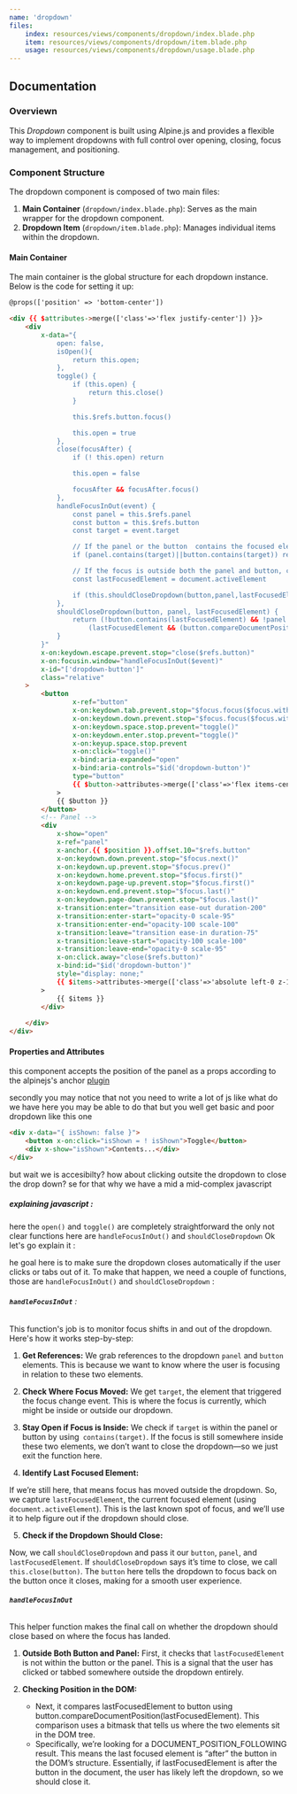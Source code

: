 ```yaml
---
name: 'dropdown'
files:
    index: resources/views/components/dropdown/index.blade.php
    item: resources/views/components/dropdown/item.blade.php
    usage: resources/views/components/dropdown/usage.blade.php
---
```



## Documentation

### Overviewn
This *Dropdown* component is built using Alpine.js and provides a flexible way to implement dropdowns with full control over opening, closing, focus management, and positioning.

### Component Structure
The dropdown component is composed of two main files: 
1. **Main Container** (``dropdown/index.blade.php``): Serves as the main wrapper for the dropdown component. 
2. **Dropdown Item** (``dropdown/item.blade.php``): Manages individual items within the dropdown. 

#### Main Container 

The main container is the global structure for each dropdown instance. Below is the code for setting it up:

```html
@props(['position' => 'bottom-center'])

<div {{ $attributes->merge(['class'=>'flex justify-center']) }}>
    <div
        x-data="{
            open: false,
            isOpen(){
                return this.open;
            },
            toggle() {
                if (this.open) {
                    return this.close()
                }

                this.$refs.button.focus()

                this.open = true
            },
            close(focusAfter) {
                if (! this.open) return

                this.open = false

                focusAfter && focusAfter.focus()
            },
            handleFocusInOut(event) {
                const panel = this.$refs.panel
                const button = this.$refs.button
                const target = event.target

                // If the panel or the button  contains the focused element, do nothing
                if (panel.contains(target)||button.contains(target)) return;

                // If the focus is outside both the panel and button, check DOM order
                const lastFocusedElement = document.activeElement

                if (this.shouldCloseDropdown(button,panel,lastFocusedElement)) this.close(button);
            },
            shouldCloseDropdown(button, panel, lastFocusedElement) {
                return (!button.contains(lastFocusedElement) && !panel.contains(lastFocusedElement)) &&
                    (lastFocusedElement && (button.compareDocumentPosition(lastFocusedElement) & Node.DOCUMENT_POSITION_FOLLOWING));
            }
        }"
        x-on:keydown.escape.prevent.stop="close($refs.button)"
        x-on:focusin.window="handleFocusInOut($event)"
        x-id="['dropdown-button']"
        class="relative"
    >
        <button
                x-ref="button"
                x-on:keydown.tab.prevent.stop="$focus.focus($focus.within($refs.panel).getFirst())"
                x-on:keydown.down.prevent.stop="$focus.focus($focus.within($refs.panel).getFirst())"
                x-on:keydown.space.stop.prevent="toggle()"
                x-on:keydown.enter.stop.prevent="toggle()"
                x-on:keyup.space.stop.prevent
                x-on:click="toggle()"
                x-bind:aria-expanded="open"
                x-bind:aria-controls="$id('dropdown-button')"
                type="button"
                {{ $button->attributes->merge(['class'=>'flex items-center px-2 py-1 rounded-md']) }}
            >
            {{ $button }}
        </button>
        <!-- Panel -->
        <div 
            x-show="open"
            x-ref="panel"
            x-anchor.{{ $position }}.offset.10="$refs.button"
            x-on:keydown.down.prevent.stop="$focus.next()"
            x-on:keydown.up.prevent.stop="$focus.prev()"
            x-on:keydown.home.prevent.stop="$focus.first()"
            x-on:keydown.page-up.prevent.stop="$focus.first()"
            x-on:keydown.end.prevent.stop="$focus.last()"
            x-on:keydown.page-down.prevent.stop="$focus.last()"
            x-transition:enter="transition ease-out duration-200"
            x-transition:enter-start="opacity-0 scale-95"
            x-transition:enter-end="opacity-100 scale-100"
            x-transition:leave="transition ease-in duration-75"
            x-transition:leave-start="opacity-100 scale-100"
            x-transition:leave-end="opacity-0 scale-95"
            x-on:click.away="close($refs.button)"
            x-bind:id="$id('dropdown-button')"
            style="display: none;"
            {{ $items->attributes->merge(['class'=>'absolute left-0 z-10 py-3 px-1 max-w-96  rounded-md shadow-md px-2 py-3  backdrop-blur-xl border border-white/15']) }}
        >
            {{ $items }}
        </div>
        
    </div>
</div>
```
#### Properties and Attributes

this component accepts the position of the panel as a props according to the alpinejs's anchor [plugin](https://alpinejs.dev/plugins/anchor#positioning) 

secondly you may notice that not you need to write a lot of js like what do we have here you may be able to do that but you well get basic and poor dropdown like this one 

```html
<div x-data="{ isShown: false }">
    <button x-on:click="isShown = ! isShown">Toggle</button> 
    <div x-show="isShown">Contents...</div>
</div>
```

but wait we is accesibilty? how about clicking outsite the dropdown to close the drop down? se for that why we have a mid a mid-complex javascript 

##### explaining javascript : 

here the ``open()`` and ``toggle()`` are completely straightforward the only not clear functions here are ``handleFocusInOut()`` and ``shouldCloseDropdown`` Ok let's go explain it :

he goal here is to make sure the dropdown closes automatically if the user clicks or tabs out of it. To make that happen, we need a couple of functions, those are ``handleFocusInOut()`` and ``shouldCloseDropdown`` :

###### **`handleFocusInOut`** :

This function's job is to monitor focus shifts in and out of the dropdown. Here's how it works step-by-step:
1. **Get References:**
    We grab references to the dropdown ``panel`` and ``button`` elements. This is because we want to know where the user is focusing in relation to these two elements.
2. **Check Where Focus Moved:**
    We get ``target``, the element that triggered the focus change event. This is where the focus is currently, which might be inside or outside our dropdown.
3. **Stay Open if Focus is Inside:**
    We check if ``target`` is within the panel or button by using`` contains(target)``. If the focus is still somewhere inside these two elements, we don’t want to close the dropdown—so we just exit the function here.

4. **Identify Last Focused Element:**

If we’re still here, that means focus has moved outside the dropdown. So, we capture ``lastFocusedElement``, the current focused element (using ``document.activeElement``). This is the last known spot of focus, and we’ll use it to help figure out if the dropdown should close.

5. **Check if the Dropdown Should Close:**

Now, we call ``shouldCloseDropdown`` and pass it our ``button``, ``panel``, and ``lastFocusedElement``. If ``shouldCloseDropdown`` says it’s time to close, we call ``this.close(button)``. The ``button`` here tells the dropdown to focus back on the button once it closes, making for a smooth user experience.

###### **`handleFocusInOut`**
This helper function makes the final call on whether the dropdown should close based on where the focus has landed.
1. **Outside Both Button and Panel:**
    First, it checks that ``lastFocusedElement`` is not within the button or the panel. This is a signal that the user has clicked or tabbed somewhere outside the dropdown entirely.

2. **Checking Position in the DOM:**
    - Next, it compares lastFocusedElement to button using button.compareDocumentPosition(lastFocusedElement). This comparison uses a bitmask that tells us where the two elements sit in the DOM tree.
    - Specifically, we’re looking for a DOCUMENT_POSITION_FOLLOWING result. This means the last focused element is “after” the button in the DOM’s structure. Essentially, if lastFocusedElement is after the button in the document, the user has likely left the dropdown, so we should close it.